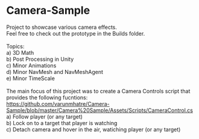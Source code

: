 # Camera-Sample

Project to showcase various camera effects. <br>
Feel free to check out the prototype in the Builds folder.
<br><br>
Topics:<br>
a) 3D Math<br>
b) Post Processing in Unity<br>
c) Minor Animations<br>
d) Minor NavMesh and NavMeshAgent<br>
e) Minor TimeScale<br>
<br>
The main focus of this project was to create a Camera Controls script that provides the following fucntions:<br>
https://github.com/varunmhatre/Camera-Sample/blob/master/Camera%20Sample/Assets/Scripts/CameraControl.cs <br>
a) Follow player (or any target)<br>
b) Lock on to a target that player is watching<br>
c) Detach camera and hover in the air, watiching player (or any target)
